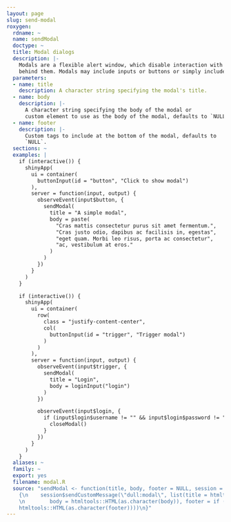 ```yaml
---
layout: page
slug: send-modal
roxygen:
  rdname: ~
  name: sendModal
  doctype: ~
  title: Modal dialogs
  description: |-
    Modals are a flexible alert window, which disable interaction with the page
    behind them. Modals may include inputs or buttons or simply include text.
  parameters:
  - name: title
    description: A character string specifying the modal's title.
  - name: body
    description: |-
      A character string specifying the body of the modal or
      custom element to use as the body of the modal, defaults to `NULL`.
  - name: footer
    description: |-
      Custom tags to include at the bottom of the modal, defaults to
      `NULL`.
  sections: ~
  examples: |
    if (interactive()) {
      shinyApp(
        ui = container(
          buttonInput(id = "button", "Click to show modal")
        ),
        server = function(input, output) {
          observeEvent(input$button, {
            sendModal(
              title = "A simple modal",
              body = paste(
                "Cras mattis consectetur purus sit amet fermentum.",
                "Cras justo odio, dapibus ac facilisis in, egestas",
                "eget quam. Morbi leo risus, porta ac consectetur",
                "ac, vestibulum at eros."
              )
            )
          })
        }
      )
    }

    if (interactive()) {
      shinyApp(
        ui = container(
          row(
            class = "justify-content-center",
            col(
              buttonInput(id = "trigger", "Trigger modal")
            )
          )
        ),
        server = function(input, output) {
          observeEvent(input$trigger, {
            sendModal(
              title = "Login",
              body = loginInput("login")
            )
          })

          observeEvent(input$login, {
            if (input$login$username != "" && input$login$password != "") {
              closeModal()
            }
          })
        }
      )
    }
  aliases: ~
  family: ~
  export: yes
  filename: modal.R
  source: "sendModal <- function(title, body, footer = NULL, session = getDefaultReactiveDomain())
    {\n    session$sendCustomMessage(\"dull:modal\", list(title = htmltools::HTML(as.character(title)),
    \n        body = htmltools::HTML(as.character(body)), footer = if (!is.null(footer))
    htmltools::HTML(as.character(footer))))\n}"
---
```

